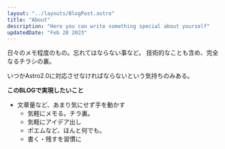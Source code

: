 ```yaml
---
layout: "../layouts/BlogPost.astro"
title: "About"
description: "Here you can write something special about yourself"
updatedDate: "Feb 28 2023"
---
```


日々のメモ程度のもの。忘れてはならない事など。
技術的なことも含め、完全なるチラシの裏。

いつかAstro2.0に対応させなければならないという気持ちのみある。

**このBLOGで実現したいこと**
- 文章量など、あまり気にせず手を動かす
  - 気軽にメモる。チラ裏。
  - 気軽にアイデア出し
  - ポエムなど、ほんと何でも。
  - 書く・残すを習慣に
